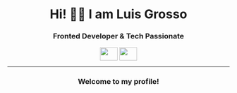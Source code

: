 <h1 align= "center"> Hi! 👋🏽 I am Luis Grosso </h1> 
<h3 align="center">Fronted Developer & Tech Passionate </h3>


<p align="center">
 <a href = "mailto: luisgrossol@hotmail..com"><img align="center" src="https://upload.wikimedia.org/wikipedia/commons/d/df/Microsoft_Office_Outlook_%282018%E2%80%93present%29.svg" height="30" width="40" /></a>
  <a href = "https://www.linkedin.com/in/luis-e-grosso/"><img align="center" src="https://www.vectorlogo.zone/logos/linkedin/linkedin-icon.svg" height="30" width="40" /></a>
</p>

<hr></hr>
<h3 align="center" >Welcome to my profile!</h3>












<!--
**GrossoLuis/GrossoLuis** is a ✨ _special_ ✨ repository because its `README.md` (this file) appears on your GitHub profile.

Here are some ideas to get you started:

- 🔭 I’m currently working on ...
- 🌱 I’m currently learning ...
- 👯 I’m looking to collaborate on ...
- 🤔 I’m looking for help with ...
- 💬 Ask me about ...
- 📫 How to reach me: ...
- 😄 Pronouns: ...
- ⚡ Fun fact: ...
-->
